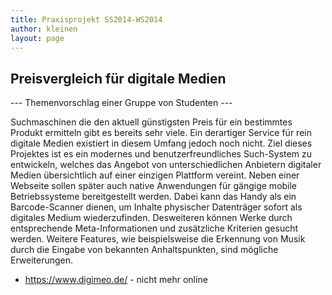 ```yaml
---
title: Praxisprojekt SS2014-WS2014
author: kleinen
layout: page
---
```


## Preisvergleich f&uuml;r digitale Medien

--- Themenvorschlag einer Gruppe von Studenten ---

Suchmaschinen die den aktuell g&uuml;nstigsten Preis f&uuml;r ein bestimmtes Produkt ermitteln gibt es bereits sehr viele. Ein derartiger Service f&uuml;r rein digitale Medien existiert in diesem Umfang jedoch noch nicht. Ziel dieses Projektes ist es ein modernes und benutzerfreundliches Such-System zu entwickeln, welches das Angebot von unterschiedlichen Anbietern digitaler Medien &uuml;bersichtlich auf einer einzigen Plattform vereint. Neben einer Webseite sollen sp&auml;ter auch native Anwendungen f&uuml;r g&auml;ngige mobile Betriebssysteme bereitgestellt werden. Dabei kann das Handy als ein Barcode-Scanner dienen, um Inhalte physischer Datentr&auml;ger sofort als digitales Medium wiederzufinden. Desweiteren k&ouml;nnen Werke durch entsprechende Meta-Informationen und zus&auml;tzliche Kriterien gesucht werden. Weitere Features, wie beispielsweise die Erkennung von Musik durch die Eingabe von bekannten Anhaltspunkten, sind m&ouml;gliche Erweiterungen.


* https://www.digimeo.de/ - nicht mehr online
